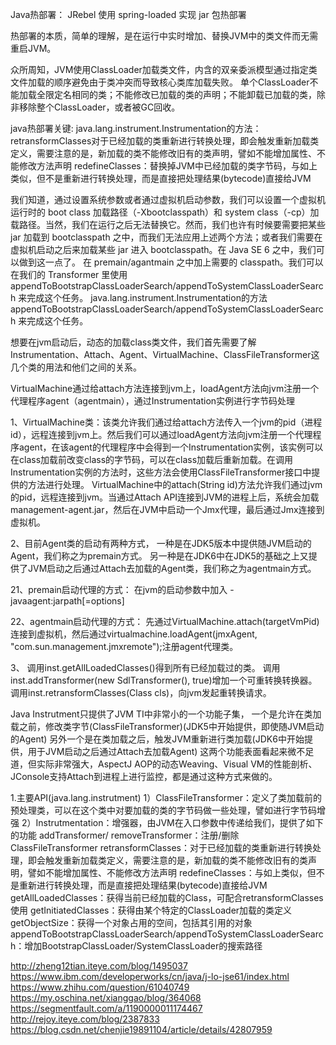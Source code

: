 Java热部署：
JRebel
使用 spring-loaded 实现 jar 包热部署


热部署的本质，简单的理解，是在运行中实时增加、替换JVM中的类文件而无需重启JVM。

众所周知，JVM使用ClassLoader加载类文件，内含的双亲委派模型通过指定类文件加载的顺序避免由于类冲突而导致核心类库加载失败。
单个ClassLoader不能加载全限定名相同的类；不能修改已加载的类的声明；不能卸载已加载的类，除非移除整个ClassLoader，或者被GC回收。


java热部署关键:
java.lang.instrument.Instrumentation的方法：
retransformClasses对于已经加载的类重新进行转换处理，即会触发重新加载类定义，需要注意的是，新加载的类不能修改旧有的类声明，譬如不能增加属性、不能修改方法声明
redefineClasses：替换掉JVM中已经加载的类字节码，与如上类似，但不是重新进行转换处理，而是直接把处理结果(bytecode)直接给JVM

我们知道，通过设置系统参数或者通过虚拟机启动参数，我们可以设置一个虚拟机运行时的 boot class 加载路径（-Xbootclasspath）和 system class（-cp）加载路径。当然，我们在运行之后无法替换它。然而，我们也许有时候要需要把某些 jar 加载到 bootclasspath 之中，而我们无法应用上述两个方法；或者我们需要在虚拟机启动之后来加载某些 jar 进入 bootclasspath。在 Java SE 6 之中，我们可以做到这一点了。
在 premain/agantmain 之中加上需要的 classpath。我们可以在我们的 Transformer 里使用 appendToBootstrapClassLoaderSearch/appendToSystemClassLoaderSearch 来完成这个任务。
java.lang.instrument.Instrumentation的方法
appendToBootstrapClassLoaderSearch/appendToSystemClassLoaderSearch 来完成这个任务。


想要在jvm启动后，动态的加载class类文件，我们首先需要了解Instrumentation、Attach、Agent、VirtualMachine、ClassFileTransformer这几个类的用法和他们之间的关系。 

VirtualMachine通过给attach方法连接到jvm上，loadAgent方法向jvm注册一个代理程序agent（agentmain），通过Instrumentation实例进行字节码处理


1、VirtualMachine类：该类允许我们通过给attach方法传入一个jvm的pid（进程id），远程连接到jvm上。然后我们可以通过loadAgent方法向jvm注册一个代理程序agent，在该agent的代理程序中会得到一个Instrumentation实例，该实例可以在class加载前改变class的字节码，可以在class加载后重新加载。在调用Instrumentation实例的方法时，这些方法会使用ClassFileTransformer接口中提供的方法进行处理。 
VirtualMachine中的attach(String id)方法允许我们通过jvm的pid，远程连接到jvm。当通过Attach API连接到JVM的进程上后，系统会加载management-agent.jar，然后在JVM中启动一个Jmx代理，最后通过Jmx连接到虚拟机。

2、目前Agent类的启动有两种方式，
一种是在JDK5版本中提供随JVM启动的Agent，我们称之为premain方式。
另一种是在JDK6中在JDK5的基础之上又提供了JVM启动之后通过Attach去加载的Agent类，我们称之为agentmain方式。 

21、premain启动代理的方式： 
在jvm的启动参数中加入 
-javaagent:jarpath[=options]  

22、agentmain启动代理的方式： 
先通过VirtualMachine.attach(targetVmPid)连接到虚拟机，然后通过virtualmachine.loadAgent(jmxAgent, "com.sun.management.jmxremote");注册agent代理类。 

3、
调用inst.getAllLoadedClasses()得到所有已经加载过的类。
调用inst.addTransformer(new SdlTransformer(), true)增加一个可重转换转换器。
调用inst.retransformClasses(Class cls)，向jvm发起重转换请求。 

Java Instrutment只提供了JVM TI中非常小的一个功能子集，
一个是允许在类加载之前，修改类字节(ClassFileTransformer)(JDK5中开始提供，即使随JVM启动的Agent)
另外一个是在类加载之后，触发JVM重新进行类加载(JDK6中开始提供，用于JVM启动之后通过Attach去加载Agent)
这两个功能表面看起来微不足道，但实际非常强大，AspectJ AOP的动态Weaving、Visual VM的性能剖析、JConsole支持Attach到进程上进行监控，都是通过这种方式来做的。

1.主要API(java.lang.instrutment) 
1）ClassFileTransformer：定义了类加载前的预处理类，可以在这个类中对要加载的类的字节码做一些处理，譬如进行字节码增强 
2）Instrutmentation：增强器，由JVM在入口参数中传递给我们，提供了如下的功能 
addTransformer/ removeTransformer：注册/删除ClassFileTransformer
retransformClasses：对于已经加载的类重新进行转换处理，即会触发重新加载类定义，需要注意的是，新加载的类不能修改旧有的类声明，譬如不能增加属性、不能修改方法声明
redefineClasses：与如上类似，但不是重新进行转换处理，而是直接把处理结果(bytecode)直接给JVM
getAllLoadedClasses：获得当前已经加载的Class，可配合retransformClasses使用
getInitiatedClasses：获得由某个特定的ClassLoader加载的类定义
getObjectSize：获得一个对象占用的空间，包括其引用的对象
appendToBootstrapClassLoaderSearch/appendToSystemClassLoaderSearch：增加BootstrapClassLoader/SystemClassLoader的搜索路径



http://zheng12tian.iteye.com/blog/1495037
https://www.ibm.com/developerworks/cn/java/j-lo-jse61/index.html
https://www.zhihu.com/question/61040749
https://my.oschina.net/xianggao/blog/364068
https://segmentfault.com/a/1190000011174467
http://rejoy.iteye.com/blog/2387833
https://blog.csdn.net/chenjie19891104/article/details/42807959


